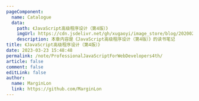 ```yaml
---
pageComponent:
  name: Catalogue
  data:
    path: 《JavaScript高级程序设计（第4版）》
    imgUrl: https://cdn.jsdelivr.net/gh/xugaoyi/image_store/blog/20200204143633.png
    description: 本章内容是《JavaScript高级程序设计（第4版）》的读书笔记
title: 《JavaScript高级程序设计（第4版）》
date: 2023-03-23 15:48:48
permalink: /note/ProfessionalJavaScriptForWebDevelopers4th/
article: false
comment: false
editLink: false
author:
  name: MarginLon
  link: https://github.com/MarginLon
---
```

